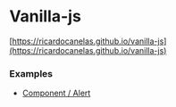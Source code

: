 # Vanilla-js

[https://ricardocanelas.github.io/vanilla-js](https://ricardocanelas.github.io/vanilla-js)


### Examples

- [Component / Alert](https://ricardocanelas.github.io/vanilla-js/examples/component-alert.html)
